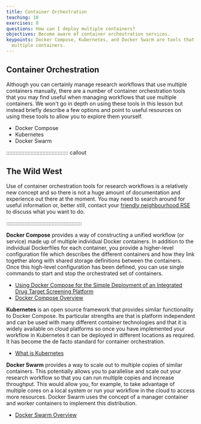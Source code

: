 ```yaml
---
title: Container Orchestration
teaching: 10
exercises: 0
questions: How can I deploy multiple containers?
objectives: Become aware of container orchestration services.
keypoints: Docker Compose, Kubernetes, and Docker Swarm are tools that can deploy
  multiple containers.
---
```


## Container Orchestration

Although you can certainly manage research workflows that use multiple containers manually, there are a number of
container orchestration tools that you may find useful when managing workflows that use multiple containers.
We won't go in depth on using these tools in this lesson but instead briefly describe
a few options and point to useful resources on using these tools to allow you to explore them yourself.

- Docker Compose
- Kubernetes
- Docker Swarm

:::::::::::::::::::::::::::::::::::::::::  callout

## The Wild West

Use of container orchestration tools for research workflows is a relatively new concept and so there
is not a huge amount of documentation and experience out there at the moment. You may need to search
around for useful information or, better still, contact your
[friendly neighbourhood RSE](https://society-rse.org/community/rse-groups/) to discuss what you want to do.


::::::::::::::::::::::::::::::::::::::::::::::::::

**Docker Compose** provides a way of constructing a unified workflow (or service) made up of multiple
individual Docker containers. In addition to the individual Dockerfiles for each container, you provide
a higher-level configuration file which describes the different containers and how they link together
along with shared storage definitions between the containers. Once this high-level configuration has been
defined, you can use single commands to start and stop the orchestrated set of containers.

- [Using Docker Compose for the Simple Deployment of an Integrated Drug Target Screening Platform](https://www.degruyter.com/view/journals/jib/14/2/article-20170016.xml)
- [Docker Compose Overview](https://docs.docker.com/compose/)

**Kubernetes** is an open source framework that provides similar functionality to Docker Compose. Its
particular strengths are that is platform independent and can be used with many different container
technologies and that it is widely available on cloud platforms so once you have implemented your workflow
in Kubernetes it can be deployed in different locations as required. It has become the de facto standard
for container orchestration.

- [What is Kubernetes](https://kubernetes.io/docs/concepts/overview/what-is-kubernetes/)

**Docker Swarm** provides a way to scale out to multiple copies of similar containers. This potentially
allows you to parallelise and scale out your research workflow so that you can run multiple copies and
increase throughput. This would allow you, for example, to take advantage of multiple cores on a local
system or run your workflow in the cloud to access more resources. Docker Swarm uses the concept of
a manager container and worker containers to implement this distribution.

- [Docker Swarm Overview](https://docs.docker.com/engine/swarm/)


